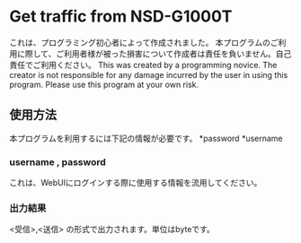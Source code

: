 # Get traffic from NSD-G1000T
これは、プログラミング初心者によって作成されました。
本プログラムのご利用に際して、ご利用者様が被った損害について作成者は責任を負いません。自己責任でご利用ください。
This was created by a programming novice.
The creator is not responsible for any damage incurred by the user in using this program. Please use this program at your own risk.
## 使用方法
本プログラムを利用するには下記の情報が必要です。
*password
*username
### username , password
これは、WebUIにログインする際に使用する情報を流用してください。
### 出力結果
<受信>,<送信>
の形式で出力されます。単位はbyteです。